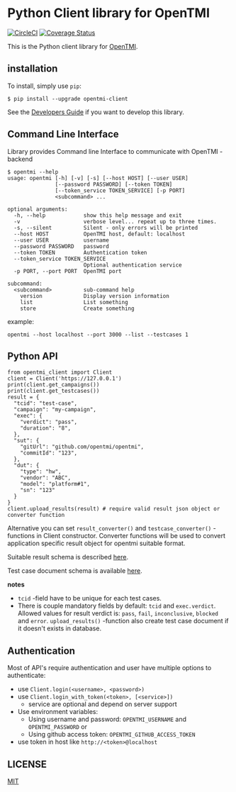 # Python Client library for OpenTMI

[![CircleCI](https://circleci.com/gh/OpenTMI/opentmi-pyclient/tree/master.svg?style=svg)](https://circleci.com/gh/OpenTMI/opentmi-pyclient/tree/master)
[![Coverage Status](https://coveralls.io/repos/github/OpenTMI/opentmi-pyclient/badge.svg)](https://coveralls.io/github/OpenTMI/opentmi-pyclient)

This is the Python client library for [OpenTMI](https://github.com/opentmi/opentmi).

## installation

To install, simply use `pip`:

`$ pip install --upgrade opentmi-client`

See the [Developers Guide](development.md) if you want to develop this library.

## Command Line Interface

Library provides Command line Interface to communicate with OpenTMI -backend

```
$ opentmi --help
usage: opentmi [-h] [-v] [-s] [--host HOST] [--user USER]
               [--password PASSWORD] [--token TOKEN]
               [--token_service TOKEN_SERVICE] [-p PORT]
               <subcommand> ...

optional arguments:
  -h, --help            show this help message and exit
  -v                    verbose level... repeat up to three times.
  -s, --silent          Silent - only errors will be printed
  --host HOST           OpenTMI host, default: localhost
  --user USER           username
  --password PASSWORD   password
  --token TOKEN         Authentication token
  --token_service TOKEN_SERVICE
                        Optional authentication service
  -p PORT, --port PORT  OpenTMI port

subcommand:
  <subcommand>          sub-command help
    version             Display version information
    list                List something
    store               Create something
```

example:
```
opentmi --host localhost --port 3000 --list --testcases 1
```

## Python API

```
from opentmi_client import Client
client = Client('https://127.0.0.1')
print(client.get_campaigns())
print(client.get_testcases())
result = {
  "tcid": "test-case",
  "campaign": "my-campaign",
  "exec": {
    "verdict": "pass",
    "duration": "8",
  },
  "sut": {
    "gitUrl": "github.com/opentmi/opentmi",
    "commitId": "123",
  },
  "dut": {
    "type": "hw",
    "vendor": "ABC",
    "model": "platform#1",
    "sn": "123"
  }
}
client.upload_results(result) # require valid result json object or converter function
```

Alternative you can set `result_converter()` and `testcase_converter()` -functions in Client constructor.
Converter functions will be used to convert application specific result object for opentmi suitable format.

Suitable result schema is described [here](https://github.com/OpenTMI/opentmi/blob/master/app/models/results.js#L15).

Test case document schema is available [here](https://github.com/OpenTMI/opentmi/blob/master/app/models/testcase.js).

**notes**

* `tcid` -field have to be unique for each test cases.
* There is couple mandatory fields by default: `tcid` and `exec.verdict`. Allowed values for result verdict is: `pass`, `fail`, `inconclusive`, `blocked` and `error`. `upload_results()` -function also create test case document if it doesn't exists in database.

## Authentication

Most of API's require authentication and user have multiple options to authenticate:
* use `Client.login(<username>, <password>)`
* use `Client.login_with_token(<token>, [<service>])`
  * service are optional and depend on server support
* Use environment variables:
  * Using username and password: `OPENTMI_USERNAME` and `OPENTMI_PASSWORD` or
  * Using github access token: `OPENTMI_GITHUB_ACCESS_TOKEN`
* use token in host like `http://<token>@localhost`

## LICENSE

[MIT](LICENSE)
